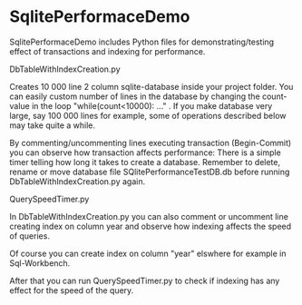 # SqlitePerformaceDemo
SqlitePerformaceDemo includes Python files for demonstrating/testing effect of transactions and indexing for performance.


DbTableWithIndexCreation.py

Creates 10 000 line 2 column sqlite-database inside your project folder. 
You can easily custom number of lines in the database by changing the count-value in the loop "while(count<10000): ..." .
If you make database very large, say 100 000 lines for example, some of operations described below may take quite a while. 

By commenting/uncommenting lines executing transaction (Begin-Commit) you can observe how transaction affects performance: 
There is a simple timer telling how long it takes to create a database.
Remember to delete, rename or move database file SQlitePerformanceTestDB.db before running DbTableWithIndexCreation.py again.

QuerySpeedTimer.py

In DbTableWithIndexCreation.py you can also comment or uncomment line creating index on column year and observe how indexing affects the speed of queries.

Of course you can create index on column "year" elswhere for example in Sql-Workbench.

After that you can run QuerySpeedTimer.py to check if indexing has any effect for the speed of the query.

